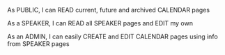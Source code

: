 As PUBLIC, I can READ current, future and archived CALENDAR pages

As a SPEAKER, I can READ all SPEAKER pages and EDIT my own

As an ADMIN, I can easily CREATE and EDIT CALENDAR pages using info from SPEAKER pages